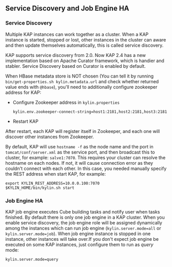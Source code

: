 ## Service Discovery and Job Engine HA

### Service Discovery

Multiple KAP instances can work together as a cluster. When a KAP instance is started, stopped or lost, other instances in the cluster can aware and then update themselves automatically, this is called service discovery.

KAP supports service discovery from 2.0. Now KAP 2.4 has a new implementation based on Apache Curator framework, which is handier and stabler. Service Discovery based on Curator is enabled by default.


When HBase metadata store is NOT chosen (You can tell it by running `bin/get-properties.sh kylin.metadata.url` and check whether returned value ends with `@hbase`), you'll need to additionally configure zookeeper address for KAP:

- Configure Zookeeper address in `kylin.properties`
  ```
  kylin.env.zookeeper-connect-string=host1:2181,host2:2181,host3:2181
  ```

- Restart KAP

After restart, each KAP will register itself in Zookeeper, and each one will discover other instances from Zookeeper. 

By default, KAP will use `hostname -f` as the node name and the port in `tomcat/conf/server.xml` as the service port, and then broadcast this to cluster, for example: `salve1:7070`. This requires your cluster can resolve the hostname on each nodes. If not, it will cause connection error as they couldn't connect with each other. In this case, you needed manually specify the REST address when start KAP, for example:

```
export KYLIN_REST_ADDRESS=10.0.0.100:7070
$KYLIN_HOME/bin/kylin.sh start
```

### Job Engine HA

KAP job engine executes Cube building tasks and notify user when tasks finished. By default there is only one job engine in a KAP cluster. When you enable service discovery, the job engine role will be assigned dynamically among the instances which can run job engine (`kylin.server.mode=all` or `kylin.server.mode=job`). When job engine instance is stopped in one instance, other instances will take over.If you don't expect job engine be executed on some KAP instances, just configure them to run as *query* mode:

```
kylin.server.mode=query
```
